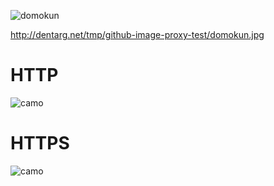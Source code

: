 ![domokun](http://dentarg.net/tmp/github-image-proxy-test/domokun.jpg)

http://dentarg.net/tmp/github-image-proxy-test/domokun.jpg

# HTTP

![camo](http://farm5.static.flickr.com/4116/4857328881_fefb8e2134_z.jpg)

# HTTPS

![camo](https://farm5.static.flickr.com/4116/4857328881_fefb8e2134_z.jpg)
